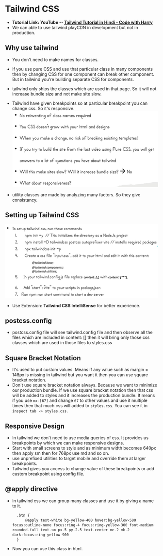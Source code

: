 # Tailwind CSS

- **Tutorial Link: YouTube -- <a href="https://www.youtube.com/playlist?list=PLu0W_9lII9ahwFDuExCpPFHAK829Wto2O">Tailwind Tutorial in Hindi - Code with Harry</a>**
- We can able to use tailwind playCDN in development but not in production.

## Why use tailwind
- You don't need to make names for classes. 
- If you use pure CSS and use that particular class in many components then by changing CSS for one component can break other component. But in tailwind you're building separate CSS for components.
- tailwind only ships the classes which are used in that page. So it will not increase bundle size and not make site slow.
- Tailwind have given breakpoints so at particular breakpoint you can change css. So it's responsive.
![alt text](public/image.png)

- utility classes are made by analyzing many factors. So they give consistancy.

## Setting up Tailwind CSS
![alt text](public/image-1.png)

- Use Extension: **Tailwind CSS IntelliSense** for better experience.

## postcss.config
- postcss.config file will see tailwind.config file and then observe all the    files which are included in content: [] then it will bring only those css classes which are used in those files to styles.css

## Square Bracket Notation
- It's used to put custom values. Means if any value such as margin = 148px is missing in tailwind but you want it then you can use square bracket notation.
- Don't use square bracket notation always. Because we want to minimize our production bundle. If we use square bracket notation then that css will be added to styles and it increases the production bundle. It means if you use `mx-[67]` and change `67` to other values and use it multiple times then that much css will added to `styles.css`. You can see it in `inspect tab -> styles.css`.

## Responsive Design
- In tailwind we don't need to use media queries of css. It provides us breakpoints by which we can make responsive designs.
- Start with small screens to style and as minimum width becomes 640px then apply sm then for 768px use md and so on.
- use unprefixed utilities to target mobile and override them at larger breakpoints.
- Tailwind gives you access to change value of these breakpoints or add custom breakpoint using config file.

## @apply directive
- In tailwind css we can group many classes and use it by giving a name to it.

        .btn {
            @apply text-white bg-yellow-400 hover:bg-yellow-500 focus:outline-none focus:ring-4 focus:ring-yellow-300 font-medium rounded-full text-sm px-5 py-2.5 text-center me-2 mb-2 dark:focus:ring-yellow-900
        }

- Now you can use this class in html.